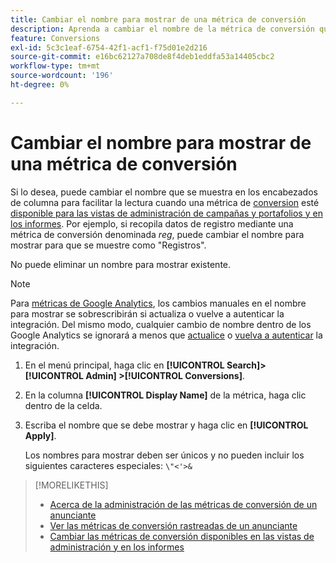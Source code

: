 ```yaml
---
title: Cambiar el nombre para mostrar de una métrica de conversión
description: Aprenda a cambiar el nombre de la métrica de conversión que se muestra en los encabezados de columna de sus vistas de administración e informes.
feature: Conversions
exl-id: 5c3c1eaf-6754-42f1-acf1-f75d01e2d216
source-git-commit: e16bc62127a708de8f4deb1eddfa53a14405cbc2
workflow-type: tm+mt
source-wordcount: '196'
ht-degree: 0%

---
```


# Cambiar el nombre para mostrar de una métrica de conversión

Si lo desea, puede cambiar el nombre que se muestra en los encabezados de columna para facilitar la lectura cuando una métrica de [conversion](/help/search-social-commerce/glossary.md#c-d) esté [disponible para las vistas de administración de campañas y portafolios y en los informes](conversion-metric-edit-available.md). Por ejemplo, si recopila datos de registro mediante una métrica de conversión denominada *reg*, puede cambiar el nombre para mostrar para que se muestre como &quot;Registros&quot;.

No puede eliminar un nombre para mostrar existente.

>[!NOTE]
>
>Para [métricas de Google Analytics](/help/search-social-commerce/admin/data-sources/data-source-about.md), los cambios manuales en el nombre para mostrar se sobrescribirán si actualiza o vuelve a autenticar la integración. Del mismo modo, cualquier cambio de nombre dentro de los Google Analytics se ignorará a menos que [actualice](/help/search-social-commerce/admin/data-sources/data-source-edit.md) o [vuelva a autenticar](/help/search-social-commerce/admin/data-sources/data-source-reauthenticate.md) la integración.

1. En el menú principal, haga clic en **[!UICONTROL Search]> [!UICONTROL Admin] >[!UICONTROL Conversions]**.

1. En la columna **[!UICONTROL Display Name]** de la métrica, haga clic dentro de la celda.

1. Escriba el nombre que se debe mostrar y haga clic en **[!UICONTROL Apply]**.

   Los nombres para mostrar deben ser únicos y no pueden incluir los siguientes caracteres especiales: `\"<'>&`

>[!MORELIKETHIS]
>
>* [Acerca de la administración de las métricas de conversión de un anunciante](conversion-metric-about.md)
>* [Ver las métricas de conversión rastreadas de un anunciante](conversion-metric-view-tracked.md)
>* [Cambiar las métricas de conversión disponibles en las vistas de administración y en los informes](conversion-metric-edit-available.md)
